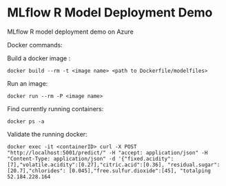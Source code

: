 # MLflow R Model Deployment Demo

MLflow R model deployment demo on Azure



Docker commands:

Build a docker image :
```
docker build --rm -t <image name> <path to Dockerfile/modelfiles>
```

Run an image:
```
docker run --rm -P <image name>
```

Find currently running containers:
```
docker ps -a
```

Validate the running docker:
```
docker exec -it <containerID> curl -X POST "http://localhost:5001/predict/" -H "accept: application/json" -H "Content-Type: application/json" -d '{"fixed.acidity":[7],"volatile.acidity":[0.27],"citric.acid":[0.36], "residual.sugar":[20.7],"chlorides": [0.045],"free.sulfur.dioxide":[45], "totalping 52.184.228.164
```
